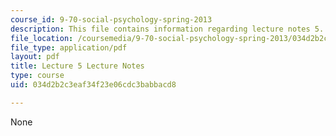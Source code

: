 ```yaml
---
course_id: 9-70-social-psychology-spring-2013
description: This file contains information regarding lecture notes 5.
file_location: /coursemedia/9-70-social-psychology-spring-2013/034d2b2c3eaf34f23e06cdc3babbacd8_MIT9_70S13_Lect5.pdf
file_type: application/pdf
layout: pdf
title: Lecture 5 Lecture Notes
type: course
uid: 034d2b2c3eaf34f23e06cdc3babbacd8

---
```

None